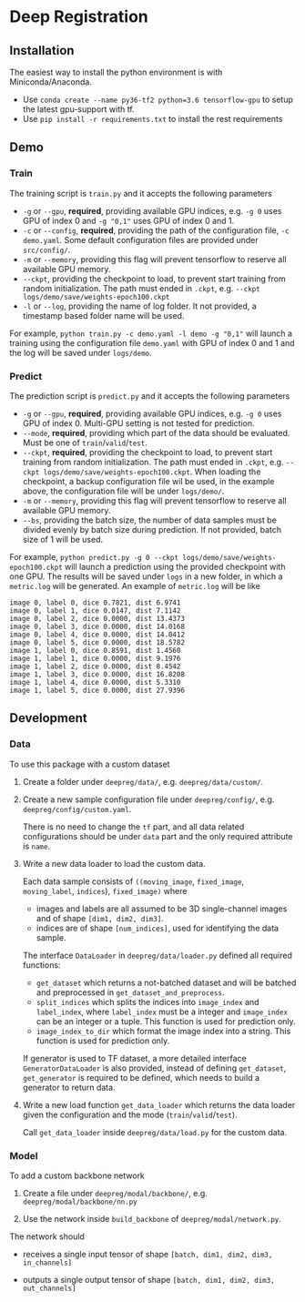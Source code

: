 # Deep Registration


## Installation

The easiest way to install the python environment is with Miniconda/Anaconda.
- Use `conda create --name py36-tf2 python=3.6 tensorflow-gpu` to setup the latest gpu-support with tf.
- Use `pip install -r requirements.txt` to install the rest requirements

## Demo

### Train

The training script is `train.py` and it accepts the following parameters
- `-g` or `--gpu`, **required**, providing available GPU indices, e.g. `-g 0` uses GPU of index 0 and `-g "0,1"` uses GPU of index 0 and 1.
- `-c` or `--config`, **required**, providing the path of the configuration file, `-c demo.yaml`. Some default configuration files are provided under `src/config/`.
- `-m` or `--memory`, providing this flag will prevent tensorflow to reserve all available GPU memory.
- `--ckpt`, providing the checkpoint to load, to prevent start training from random initialization. The path must ended in `.ckpt`, e.g. `--ckpt logs/demo/save/weights-epoch100.ckpt`
- `-l` or `--log`, providing the name of log folder. It not provided, a timestamp based folder name will be used.

For example, `python train.py -c demo.yaml -l demo -g "0,1"` will launch a training using the configuration file `demo.yaml` with GPU of index 0 and 1 and the log will be saved under `logs/demo`.

### Predict

The prediction script is `predict.py` and it accepts the following parameters
- `-g` or `--gpu`, **required**, providing available GPU indices, e.g. `-g 0` uses GPU of index 0. Multi-GPU setting is not tested for prediction.
- `--mode`, **required**, providing which part of the data should be evaluated. Must be one of `train`/`valid`/`test`.
- `--ckpt`, **required**, providing the checkpoint to load, to prevent start training from random initialization. The path must ended in `.ckpt`, e.g. `--ckpt logs/demo/save/weights-epoch100.ckpt`. When loading the checkpoint, a backup configuration file wil be used, in the example above, the configuration file will be under `logs/demo/`. 
- `-m` or `--memory`, providing this flag will prevent tensorflow to reserve all available GPU memory.
- `--bs`, providing the batch size, the number of data samples must be divided evenly by batch size during prediction. If not provided, batch size of 1 will be used.


For example, `python predict.py -g 0 --ckpt logs/demo/save/weights-epoch100.ckpt` will launch a prediction using the provided checkpoint with one GPU. The results will be saved under `logs` in a new folder, in which a `metric.log` will be generated. An example of `metric.log` will be like

```
image 0, label 0, dice 0.7821, dist 6.9741
image 0, label 1, dice 0.0147, dist 7.1142
image 0, label 2, dice 0.0000, dist 13.4373
image 0, label 3, dice 0.0000, dist 14.0168
image 0, label 4, dice 0.0000, dist 14.0412
image 0, label 5, dice 0.0000, dist 18.5782
image 1, label 0, dice 0.8591, dist 1.4560
image 1, label 1, dice 0.0000, dist 9.1976
image 1, label 2, dice 0.0000, dist 8.4542
image 1, label 3, dice 0.0000, dist 16.8208
image 1, label 4, dice 0.0000, dist 5.3310
image 1, label 5, dice 0.0000, dist 27.9396

```

## Development

### Data

To use this package with a custom dataset

1. Create a folder under `deepreg/data/`, e.g. `deepreg/data/custom/`.

2. Create a new sample configuration file under `deepreg/config/`, e.g. `deepreg/config/custom.yaml`.

   There is no need to change the `tf` part, and all data related configurations should be under `data` part 
   and the only required attribute is `name`. 

3. Write a new data loader to load the custom data.

    Each data sample consists of `((moving_image`, `fixed_image`, `moving_label`, `indices`), `fixed_image)` where

    - images and labels are all assumed to be 3D single-channel images and of shape `[dim1, dim2, dim3]`.
    - indices are of shape `[num_indices]`, used for identifying the data sample. 

    The interface `DataLoader` in `deepreg/data/loader.py` defined all required functions:
    - `get_dataset` which returns a not-batched dataset and will be batched and preprocessed in `get_dataset_and_preprocess`.
    - `split_indices` which splits the indices into `image_index` and `label_index`,
        where `label_index` must be a integer and `image_index` can be an integer or a tuple. This function is used for prediction only.
    - `image_index_to_dir` which format the image index into a string. This function is used for prediction only.
     
    If generator is used to TF dataset, a more detailed interface `GeneratorDataLoader` is also provided,
    instead of defining `get_dataset`, `get_generator` is required to be defined, which needs to build a generator to return data.
   
4. Write a new load function `get_data_loader` which returns the data loader given the configuration and the mode (`train`/`valid`/`test`).

   Call `get_data_loader` inside `deepreg/data/load.py` for the custom data.

### Model

To add a custom backbone network

1. Create a file under `deepreg/modal/backbone/`, e.g. `deepreg/modal/backbone/nn.py`

2. Use the network inside `build_backbone` of `deepreg/modal/network.py`.

The network should

- receives a single input tensor of shape `[batch, dim1, dim2, dim3, in_channels]`

- outputs a single output tensor of shape `[batch, dim1, dim2, dim3, out_channels]`
